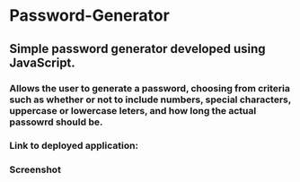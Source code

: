 # Password-Generator

## Simple password generator developed using JavaScript.
### Allows the user to generate a password, choosing from criteria such as whether or not to include numbers, special characters, uppercase or lowercase leters, and how long the actual passowrd should be.

### Link to deployed application:

### Screenshot
